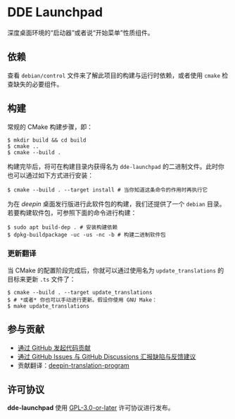 # DDE Launchpad

深度桌面环境的“启动器”或者说“开始菜单”性质组件。

## 依赖

查看 `debian/control` 文件来了解此项目的构建与运行时依赖，或者使用 `cmake` 检查缺失的必要组件。

## 构建

常规的 CMake 构建步骤，即：

```shell
$ mkdir build && cd build
$ cmake ..
$ cmake --build .
```

构建完毕后，将可在构建目录内获得名为 `dde-launchpad` 的二进制文件。此时你也可以通过如下方式进行安装：

```shell
$ cmake --build . --target install # 当你知道这条命令的作用时再执行它
```

为在 *deepin* 桌面发行版进行此软件包的构建，我们还提供了一个 `debian` 目录。若要构建软件包，可参照下面的命令进行构建：

```shell
$ sudo apt build-dep . # 安装构建依赖
$ dpkg-buildpackage -uc -us -nc -b # 构建二进制软件包
```
### 更新翻译

当 CMake 的配置阶段完成后，你就可以通过使用名为 `update_translations` 的目标来更新 `.ts` 文件了：

```shell
$ cmake --build . --target update_translations
$ # *或者* 你也可以手动进行更新。假设你使用 GNU Make：
$ make update_translations
```

## 参与贡献

- [通过 GitHub 发起代码贡献](https://github.com/linuxdeepin/dde-launchpad/)
- [通过 GitHub Issues 与 GitHub Discussions 汇报缺陷与反馈建议](https://github.com/linuxdeepin/developer-center/issues/new/choose)
- 贡献翻译：[deepin-translation-program](https://www.deepin.org/index/zh/docs/sig/sig/deepin-translation-program/README.md)

## 许可协议

**dde-launchpad** 使用 [GPL-3.0-or-later](LICENSE) 许可协议进行发布。
